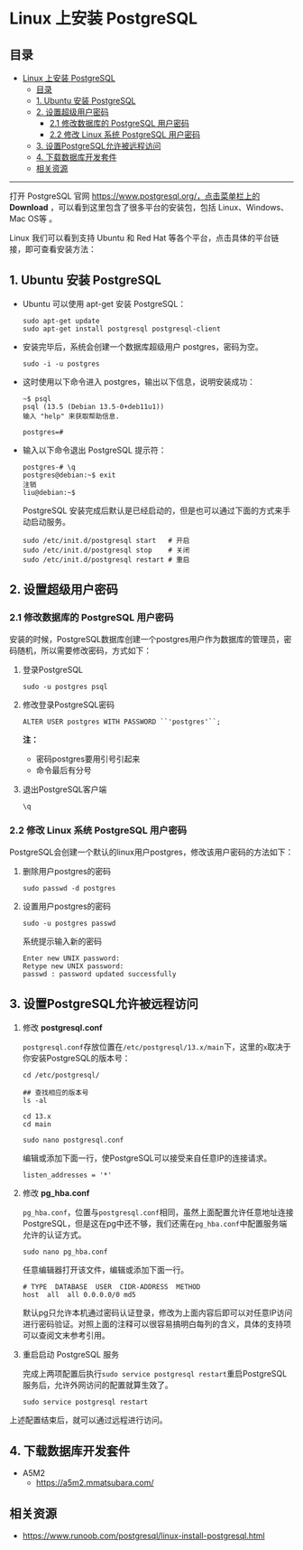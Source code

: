 # Linux 上安装 PostgreSQL

## 目录

- [Linux 上安装 PostgreSQL](#linux-上安装-postgresql)
  - [目录](#目录)
  - [1. Ubuntu 安装 PostgreSQL](#1-ubuntu-安装-postgresql)
  - [2. 设置超级用户密码](#2-设置超级用户密码)
    - [2.1 修改数据库的 PostgreSQL 用户密码](#21-修改数据库的-postgresql-用户密码)
    - [2.2 修改 Linux 系统 PostgreSQL 用户密码](#22-修改-linux-系统-postgresql-用户密码)
  - [3. 设置PostgreSQL允许被远程访问](#3-设置postgresql允许被远程访问)
  - [4. 下载数据库开发套件](#4-下载数据库开发套件)
  - [相关资源](#相关资源)

---

打开 PostgreSQL 官网 https://www.postgresql.org/，点击菜单栏上的 **Download** ，可以看到这里包含了很多平台的安装包，包括 Linux、Windows、Mac OS等 。

Linux 我们可以看到支持 Ubuntu 和 Red Hat 等各个平台，点击具体的平台链接，即可查看安装方法：



## 1. Ubuntu 安装 PostgreSQL

- Ubuntu 可以使用 apt-get 安装 PostgreSQL：

  ```shell
  sudo apt-get update
  sudo apt-get install postgresql postgresql-client
  ```

- 安装完毕后，系统会创建一个数据库超级用户 postgres，密码为空。

  ```shell
  sudo -i -u postgres
  ```

- 这时使用以下命令进入 postgres，输出以下信息，说明安装成功：

  ```shell
  ~$ psql
  psql (13.5 (Debian 13.5-0+deb11u1))
  输入 "help" 来获取帮助信息.
  
  postgres=# 
  ```

  

- 输入以下命令退出 PostgreSQL 提示符：

  ```shell
  postgres-# \q
  postgres@debian:~$ exit
  注销
  liu@debian:~$ 
  ```

  PostgreSQL 安装完成后默认是已经启动的，但是也可以通过下面的方式来手动启动服务。

  ```shell
  sudo /etc/init.d/postgresql start   # 开启
  sudo /etc/init.d/postgresql stop    # 关闭
  sudo /etc/init.d/postgresql restart # 重启
  ```



## 2. 设置超级用户密码



### 2.1 修改数据库的 PostgreSQL 用户密码

安装的时候，PostgreSQL数据库创建一个postgres用户作为数据库的管理员，密码随机，所以需要修改密码，方式如下：

1. 登录PostgreSQL

   ```shell
   sudo -u postgres psql
   ```

2. 修改登录PostgreSQL密码

   ```shell
   ALTER USER postgres WITH PASSWORD ``'postgres'``;
   ```
   **注：**

   - 密码postgres要用引号引起来
   - 命令最后有分号

3. 退出PostgreSQL客户端

   ```
   \q
   ```

### 2.2 修改 Linux 系统 PostgreSQL 用户密码

PostgreSQL会创建一个默认的linux用户postgres，修改该用户密码的方法如下：

1. 删除用户postgres的密码

   ```shell
   sudo passwd -d postgres
   ```

2. 设置用户postgres的密码

   ```shell
   sudo -u postgres passwd
   ```

   系统提示输入新的密码

   ```shell
   Enter new UNIX password:
   Retype new UNIX password:
   passwd : password updated successfully
   ```



## 3. 设置PostgreSQL允许被远程访问

1. 修改 **postgresql.conf**

   `postgresql.conf`存放位置在`/etc/postgresql/13.x/main`下，这里的`x`取决于你安装PostgreSQL的版本号：

   ```shell
   cd /etc/postgresql/
   
   ## 查找相应的版本号
   ls -al
   
   cd 13.x
   cd main
   
   sudo nano postgresql.conf
   ```

   

   编辑或添加下面一行，使PostgreSQL可以接受来自任意IP的连接请求。

   ```shell
   listen_addresses = '*'
   ```

2. 修改 **pg_hba.conf**

   `pg_hba.conf`，位置与`postgresql.conf`相同，虽然上面配置允许任意地址连接PostgreSQL，但是这在pg中还不够，我们还需在`pg_hba.conf`中配置服务端允许的认证方式。

   ```shell
   sudo nano pg_hba.conf
   ```

   

   任意编辑器打开该文件，编辑或添加下面一行。

   ```shell
   # TYPE  DATABASE  USER  CIDR-ADDRESS  METHOD
   host  all  all 0.0.0.0/0 md5
   ```

   默认pg只允许本机通过密码认证登录，修改为上面内容后即可以对任意IP访问进行密码验证。对照上面的注释可以很容易搞明白每列的含义，具体的支持项可以查阅文末参考引用。

3. 重启启动 PostgreSQL 服务

   完成上两项配置后执行`sudo service postgresql restart`重启PostgreSQL服务后，允许外网访问的配置就算生效了。
   
   ```shell
   sudo service postgresql restart
   ```

上述配置结束后，就可以通过远程进行访问。



## 4. 下载数据库开发套件

- A5M2
  - https://a5m2.mmatsubara.com/



## 相关资源

- https://www.runoob.com/postgresql/linux-install-postgresql.html


